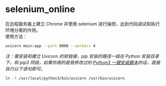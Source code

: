 # selenium_online
在远程服务器上建立 Chrome 并使用 selenium 进行操控，达到代码调试和执行环境分离的作用。  
使用方法：  

```bash
uvicorn main:app --port 8000 --workers 4
```

*注：需安装和建立 Uvicorn 的软链接，pip 安装的路径一般在 Python 安装目录下，和 pip3 同级，如果你用的是我修改过的 [Python3 一键安装脚本](https://raw.githubusercontent.com/senjianlu/kantan-tools/master/Centos7%E4%B8%80%E9%94%AE%E5%AE%89%E8%A3%85python3/install.sh)的话，直接执行以下语句即可。*

```bash
ln -f /usr/local/python3/bin/uvicorn /usr/bin/uvicorn
```
